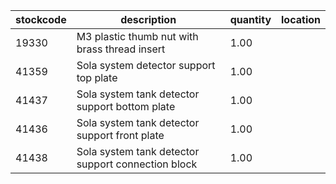 |stockcode|description|quantity|location|
|---------|-----------|--------|--------|
|19330|M3 plastic thumb nut with brass thread insert|1.00||
|41359|Sola system detector support top plate|1.00||
|41437|Sola system tank detector support bottom plate|1.00||
|41436|Sola system tank detector support front plate|1.00||
|41438|Sola system tank detector support connection block|1.00||
